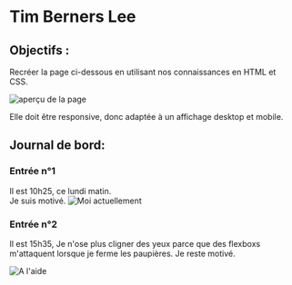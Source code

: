 # Tim Berners Lee

## Objectifs :

Recréer la page ci-dessous en utilisant nos connaissances en HTML et CSS. 

![aperçu de la page](../images/timBernersLeeMockupDesktop.png)

Elle doit être responsive, donc adaptée à un affichage desktop et mobile.

## Journal de bord:

### Entrée n°1
Il est 10h25, ce lundi matin.<br>
Je suis motivé.
![Moi actuellement](https://www.thesmackdownhotel.com/images/wrestling/wrestlers/full-body/hulk-hogan.png)

### Entrée n°2

Il est 15h35,
Je n'ose plus cligner des yeux parce que des flexboxs m'attaquent lorsque je ferme les paupières.
Je reste motivé.

![A l'aide](https://hips.hearstapps.com/hmg-prod/images/hulk-side-profile-performing-seated-row-646e2f1b22f93.jpg)
